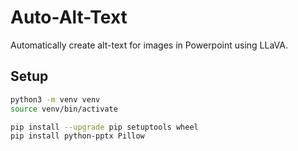 # Auto-Alt-Text

Automatically create alt-text for images in Powerpoint using LLaVA.

## Setup

```sh
python3 -m venv venv
source venv/bin/activate

pip install --upgrade pip setuptools wheel
pip install python-pptx Pillow
```

